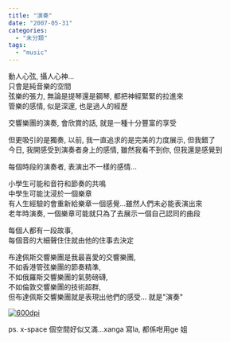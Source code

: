 ```yaml
---
title: "演奏"
date: "2007-05-31"
categories: 
  - "未分類"
tags: 
  - "music"
---
```


動人心弦, 攝人心神...  
只會是純音樂的空間  
弦樂的張力, 無論是提琴還是鋼琴, 都把神經緊緊的拉進來  
管樂的感情, 似是深邃, 也是過人的經歷

交響樂團的演奏, 會欣賞的話, 就是一種十分豐富的享受

但更吸引的是獨奏, 以前, 我一直追求的是完美的力度展示, 但我錯了  
今日, 我開感受到演奏者身上的感情, 雖然我看不到你, 但我還是感覺到

每個時段的演奏者, 表演出不一樣的感情...

小學生可能和音符和節奏的共鳴  
中學生可能沈浸於一個樂章  
有人生經驗的會重新給樂章一個感覺...雖然人們未必能表演出來  
老年時演奏, 一個樂章可能就只為了去展示一個自己認同的曲段

每個人都有一段故事,  
每個音的大細聲住住就由他的住事去決定

布達佩斯交響樂團是我最喜愛的交響樂團,  
不如香港管弦樂團的節奏精準,  
不如俄羅斯交響樂團的氣勢磅礴,  
不如倫敦交響樂團的技術超群,  
但布達佩斯交響樂團就是表現出他們的感受... 就是"演奏"  
  
  

[![600dpi](images/BudapestSymphonyOrchestra600.jpg)](http://www.corradodeinnocentiis.com/TamasVasaryItalian.htm)

ps. x-space 個空間好似又滿...xanga 寫la, 都係咁用ge 姐
